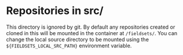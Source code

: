 # Repositories in src/

This directory is ignored by git. By default any repositories created or cloned in this will be mounted in the container at `/fieldsets/`. You can change the local source directory to be mounted using the `${FIELDSETS_LOCAL_SRC_PATH}` environment variable.